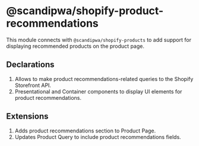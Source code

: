 # @scandipwa/shopify-product-recommendations

This module connects with `@scandipwa/shopify-products` to add support for displaying recommended products on the product page.

## Declarations
1. Allows to make product recommendations-related queries to the Shopify Storefront API.
2. Presentational and Container components to display UI elements for product recommendations.

## Extensions
1. Adds product recommendations section to Product Page.
2. Updates Product Query to include product recommendations fields.
